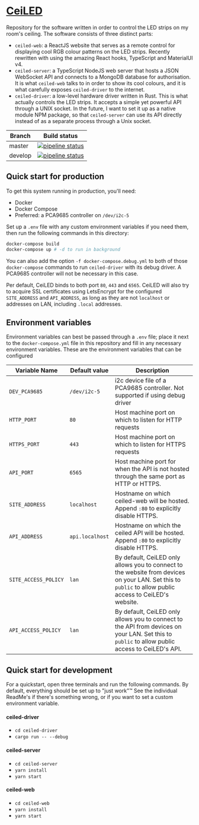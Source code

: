 # [CeiLED](https://bart.vanoort.is)

Repository for the software written in order to control the LED strips on my room's ceiling. The software consists of three distinct parts:

- `ceiled-web`: a ReactJS website that serves as a remote control for displaying cool RGB colour patterns on the LED strips. Recently rewritten with using the amazing React hooks, TypeScript and MaterialUI v4.
- `ceiled-server`: a TypeScript NodeJS web server that hosts a JSON WebSocket API and connects to a MongoDB database for authorisation. It is what `ceiled-web` talks to in order to show its cool colours, and it is what carefully exposes `ceiled-driver` to the internet.
- `ceiled-driver`: a low-level hardware driver written in Rust. This is what actually controls the LED strips. It accepts a simple yet powerful API through a UNIX socket. In the future, I want to set it up as a native module NPM package, so that `ceiled-server` can use its API directly instead of as a separate process through a Unix socket.

Branch  | Build status
--------|--------
master  | [![pipeline status](https://gitlab.com/bvobart/ceiled/badges/master/pipeline.svg)](https://gitlab.com/bvobart/ceiled/-/commits/master)
develop | [![pipeline status](https://gitlab.com/bvobart/ceiled/badges/develop/pipeline.svg)](https://gitlab.com/bvobart/ceiled/-/commits/develop)

## Quick start for production

To get this system running in production, you'll need:

- Docker
- Docker Compose
- Preferred: a PCA9685 controller on `/dev/i2c-5`

Set up a `.env` file with any custom environment variables if you need them, then run the following commands in this directory:

```sh
docker-compose build
docker-compose up # -d to run in background
```

You can also add the option `-f docker-compose.debug.yml` to both of those `docker-compose` commands to run `ceiled-driver` with its debug driver. A PCA9685 controller will not be necessary in this case.

Per default, CeiLED binds to both port `80`, `443` and `6565`. CeiLED will also try to acquire SSL certificates using LetsEncrypt for the configured `SITE_ADDRESS` and `API_ADDRESS`,
as long as they are not `localhost` or addresses on LAN, including `.local` addresses.

## Environment variables

Environment variables can best be passed through a `.env` file; place it next to the `docker-compose.yml` file in this repository and fill in any necessary environment variables.
These are the environment variables that can be configured

Variable Name   | Default value     | Description
----------------|-------------------|----------------
`DEV_PCA9685`   | `/dev/i2c-5`      | i2c device file of a PCA9685 controller. Not supported if using debug driver
`HTTP_PORT`     | `80`              | Host machine port on which to listen for HTTP requests
`HTTPS_PORT`    | `443`             | Host machine port on which to listen for HTTPS requests
`API_PORT`      | `6565`            | Host machine port for when the API is not hosted through the same port as HTTP or HTTPS.
`SITE_ADDRESS`  | `localhost`       | Hostname on which ceiled-web will be hosted. Append `:80` to explicitly disable HTTPS.
`API_ADDRESS`   | `api.localhost`   | Hostname on which the ceiled API will be hosted. Append `:80` to explicitly disable HTTPS.
`SITE_ACCESS_POLICY` | `lan`        | By default, CeiLED only allows you to connect to the website from devices on your LAN. Set this to `public` to allow public access to CeiLED's website.
`API_ACCESS_POLICY` | `lan`         | By default, CeiLED only allows you to connect to the API from devices on your LAN. Set this to `public` to allow public access to CeiLED's API.

## Quick start for development

For a quickstart, open three terminals and run the following commands. By default, everything should be set up to "just work"&trade; See the individual ReadMe's if there's something wrong, or if you want to set a custom environment variable.

#### ceiled-driver
- `cd ceiled-driver`
- `cargo run -- --debug`

#### ceiled-server
- `cd ceiled-server`
- `yarn install`
- `yarn start`

#### ceiled-web
- `cd ceiled-web`
- `yarn install`
- `yarn start`

